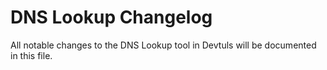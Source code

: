 # DNS Lookup Changelog

All notable changes to the DNS Lookup tool in Devtuls will be documented in this file.
